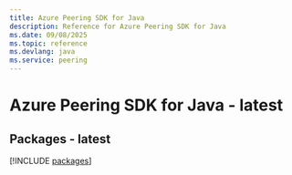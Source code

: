 ```yaml
---
title: Azure Peering SDK for Java
description: Reference for Azure Peering SDK for Java
ms.date: 09/08/2025
ms.topic: reference
ms.devlang: java
ms.service: peering
---
```

# Azure Peering SDK for Java - latest
## Packages - latest
[!INCLUDE [packages](peering-index.md)]